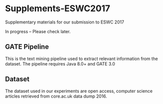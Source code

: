 # Supplements-ESWC2017
Supplementary materials for our submission to ESWC 2017

In progress – Please check later.

## GATE Pipeline
This is the text mining pipeline used to extract relevant information from the dataset. The pipeline requires Java 8.0+ and GATE 3.0

## Dataset
The dataset used in our experiments are open access, computer science articles retrieved from core.ac.uk data dump 2016.
